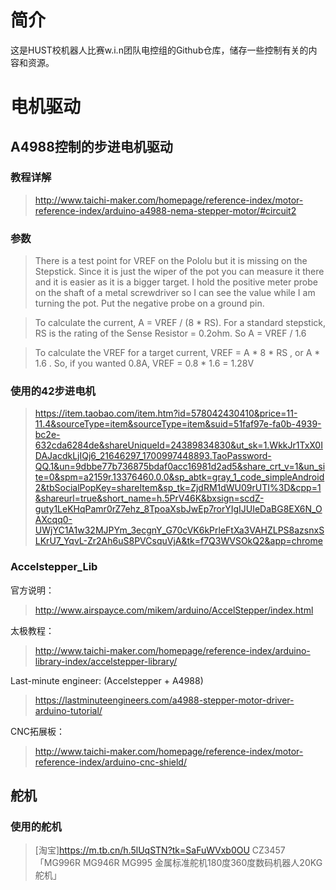 # 简介

这是HUST校机器人比赛w.i.n团队电控组的Github仓库，储存一些控制有关的内容和资源。

# 电机驱动

## A4988控制的步进电机驱动

### 教程详解

> http://www.taichi-maker.com/homepage/reference-index/motor-reference-index/arduino-a4988-nema-stepper-motor/#circuit2

### 参数

> There is a test point for VREF on the Pololu but it is missing on the Stepstick. Since it is just the wiper of the pot you can measure it there and it is easier as it is a bigger target. I hold the positive meter probe on the shaft of a metal screwdriver so I can see the value while I am turning the pot. Put the negative probe on a ground pin.

> To calculate the current, A = VREF / (8 * RS). For a standard stepstick, RS is the rating of the Sense Resistor = 0.2ohm. So A = VREF / 1.6

> To calculate the VREF for a target current, VREF = A * 8 * RS , or A * 1.6 . So, if you wanted 0.8A, VREF = 0.8 * 1.6 = 1.28V

### 使用的42步进电机

> https://item.taobao.com/item.htm?id=578042430410&price=11-11.4&sourceType=item&sourceType=item&suid=51faf97e-fa0b-4939-bc2e-632cda6284de&shareUniqueId=24389834830&ut_sk=1.WkkJr1TxX0IDAJacdkLjIQj6_21646297_1700997448893.TaoPassword-QQ.1&un=9dbbe77b736875bdaf0acc16981d2ad5&share_crt_v=1&un_site=0&spm=a2159r.13376460.0.0&sp_abtk=gray_1_code_simpleAndroid2&tbSocialPopKey=shareItem&sp_tk=ZjdRM1dWU09rUTI%3D&cpp=1&shareurl=true&short_name=h.5PrV46K&bxsign=scdZ-guty1LeKHqPamr0rZ7ehz_8TpoaXsbJwEp7rorYIgIJUIeDaBG8EX6N_OAXcqq0-UWjYC1A1w32MJPYm_3ecgnY_G70cVK6kPrleFtXa3VAHZLPS8azsnxSLKrU7_YqvL-Zr2Ah6uS8PVCsquVjA&tk=f7Q3WVSOkQ2&app=chrome

### Accelstepper_Lib

官方说明：

> http://www.airspayce.com/mikem/arduino/AccelStepper/index.html

太极教程：

> http://www.taichi-maker.com/homepage/reference-index/arduino-library-index/accelstepper-library/

Last-minute engineer: (Accelstepper + A4988)
> https://lastminuteengineers.com/a4988-stepper-motor-driver-arduino-tutorial/

CNC拓展板：

> http://www.taichi-maker.com/homepage/reference-index/motor-reference-index/arduino-cnc-shield/

## 舵机

### 使用的舵机

> [淘宝]https://m.tb.cn/h.5lUqSTN?tk=SaFuWVxb0OU CZ3457 「MG996R MG946R MG995 金属标准舵机180度360度数码机器人20KG舵机」
